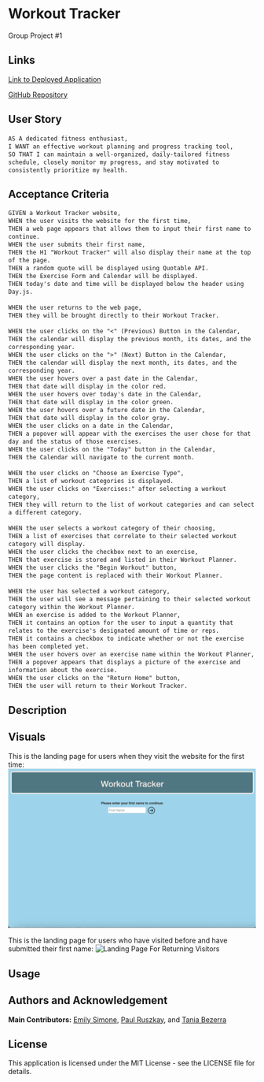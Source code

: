 # Workout Tracker
Group Project #1

## Links
[Link to Deployed Application](URL)

[GitHub Repository](https://github.com/PaulRusz/Group-Project1)

## User Story
```
AS A dedicated fitness enthusiast,
I WANT an effective workout planning and progress tracking tool,
SO THAT I can maintain a well-organized, daily-tailored fitness schedule, closely monitor my progress, and stay motivated to consistently prioritize my health.
```

## Acceptance Criteria
```
GIVEN a Workout Tracker website,
WHEN the user visits the website for the first time,
THEN a web page appears that allows them to input their first name to continue.
WHEN the user submits their first name,
THEN the H1 "Workout Tracker" will also display their name at the top of the page.
THEN a random quote will be displayed using Quotable API.
THEN the Exercise Form and Calendar will be displayed.
THEN today's date and time will be displayed below the header using Day.js.

WHEN the user returns to the web page,
THEN they will be brought directly to their Workout Tracker.

WHEN the user clicks on the "<" (Previous) Button in the Calendar,
THEN the calendar will display the previous month, its dates, and the corresponding year.
WHEN the user clicks on the ">" (Next) Button in the Calendar,
THEN the calendar will display the next month, its dates, and the corresponding year.
WHEN the user hovers over a past date in the Calendar,
THEN that date will display in the color red.
WHEN the user hovers over today's date in the Calendar,
THEN that date will display in the color green.
WHEN the user hovers over a future date in the Calendar,
THEN that date will display in the color gray.
WHEN the user clicks on a date in the Calendar,
THEN a popover will appear with the exercises the user chose for that day and the status of those exercises.
WHEN the user clicks on the "Today" button in the Calendar,
THEN the Calendar will navigate to the current month.

WHEN the user clicks on "Choose an Exercise Type",
THEN a list of workout categories is displayed.
WHEN the user clicks on "Exercises:" after selecting a workout category,
THEN they will return to the list of workout categories and can select a different category.

WHEN the user selects a workout category of their choosing,
THEN a list of exercises that correlate to their selected workout category will display.
WHEN the user clicks the checkbox next to an exercise,
THEN that exercise is stored and listed in their Workout Planner.
WHEN the user clicks the "Begin Workout" button,
THEN the page content is replaced with their Workout Planner.

WHEN the user has selected a workout category,
THEN the user will see a message pertaining to their selected workout category within the Workout Planner.
WHEN an exercise is added to the Workout Planner,
THEN it contains an option for the user to input a quantity that relates to the exercise's designated amount of time or reps.
THEN it contains a checkbox to indicate whether or not the exercise has been completed yet.
WHEN the user hovers over an exercise name within the Workout Planner,
THEN a popover appears that displays a picture of the exercise and information about the exercise.
WHEN the user clicks on the "Return Home" button,
THEN the user will return to their Workout Tracker.
```

## Description

## Visuals
This is the landing page for users when they visit the website for the first time:
![Landing Page For First Time Visitors](assets/images/First-Visit-Name-Input.png)

This is the landing page for users who have visited before and have submitted their first name:
![Landing Page For Returning Visitors](file-path-name)

## Usage

## Authors and Acknowledgement
**Main Contributors:** [Emily Simone](https://github.com/emsim11), [Paul Ruszkay](https://github.com/PaulRusz), and [Tania Bezerra](https://github.com/nybrasil)

## License
This application is licensed under the MIT License - see the LICENSE file for details.










